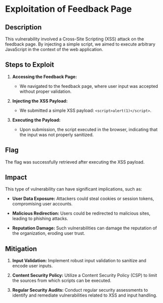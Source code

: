 # Exploitation of Feedback Page

## Description
This vulnerability involved a Cross-Site Scripting (XSS) attack on the feedback page. By injecting a simple script, we aimed to execute arbitrary JavaScript in the context of the web application.

## Steps to Exploit
1. **Accessing the Feedback Page:**
   - We navigated to the feedback page, where user input was accepted without proper validation.

2. **Injecting the XSS Payload:**
   - We submitted a simple XSS payload: `<script>alert(1)</script>`.

3. **Executing the Payload:**
   - Upon submission, the script executed in the browser, indicating that the input was not properly sanitized.

## Flag
The flag was successfully retrieved after executing the XSS payload.

## Impact
This type of vulnerability can have significant implications, such as:

- **User Data Exposure:** Attackers could steal cookies or session tokens, compromising user accounts.
  
- **Malicious Redirection:** Users could be redirected to malicious sites, leading to phishing attacks.

- **Reputation Damage:** Such vulnerabilities can damage the reputation of the organization, eroding user trust.

## Mitigation
1. **Input Validation:** Implement robust input validation to sanitize and encode user inputs.

2. **Content Security Policy:** Utilize a Content Security Policy (CSP) to limit the sources from which scripts can be executed.

3. **Regular Security Audits:** Conduct regular security assessments to identify and remediate vulnerabilities related to XSS and input handling.
